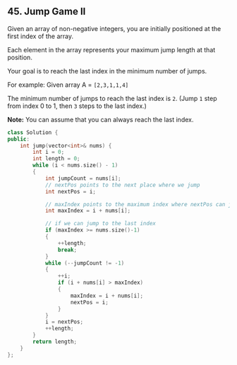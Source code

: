 ## 45. Jump Game II

Given an array of non-negative integers, you are initially positioned at the first index of the array.

Each element in the array represents your maximum jump length at that position.

Your goal is to reach the last index in the minimum number of jumps.

For example:
Given array A = `[2,3,1,1,4]`

The minimum number of jumps to reach the last index is `2`. (Jump `1` step from index 0 to 1, then `3` steps to the last index.)

**Note:**
You can assume that you can always reach the last index.

```c++
class Solution {
public:
	int jump(vector<int>& nums) {
		int i = 0;
		int length = 0;
		while (i < nums.size() - 1)
		{
			int jumpCount = nums[i];
			// nextPos points to the next place where we jump 
			int nextPos = i;

			// maxIndex points to the maximum index where nextPos can jump  
			int maxIndex = i + nums[i];

			// if we can jump to the last index
			if (maxIndex >= nums.size()-1)
			{
				++length;
				break;
			}
			while (--jumpCount != -1)
			{
				++i;
				if (i + nums[i] > maxIndex)
				{
					maxIndex = i + nums[i];
					nextPos = i;
				}
			}
			i = nextPos;
			++length;
		}
		return length;
	}
};
```